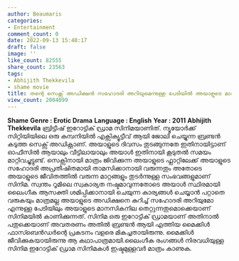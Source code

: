 ```yaml
---
author: Beaumaris
categories:
- Entertainment
comment_count: 0
date: 2022-09-13 15:40:17
draft: false
image: ''
like_count: 82555
share_count: 23563
tags:
- Abhijith Thekkevila
- shame movie
title: തന്റെ സെക്സ് അഡിക്ഷൻ സഹോദരി അറിയുമെന്നുള്ള പേടിയിൽ അയാളുടെ മാനസികനില തെറ്റുന്നു
view_count: 2004099
---
```


**Shame** **Genre : Erotic Drama** **Language : English** **Year : 2011** **Abhijith Thekkevila** ബ്രിട്ടീഷ് ഇറോട്ടിക് ഡ്രാമ സിനിമയാണിത്. ന്യൂയോർക്ക് സിറ്റിയിയിലെ ഒരു കമ്പനിയിൽ എക്സിക്യൂട്ടീവ് ആയി ജോലി ചെയ്യുന്ന ബ്രണ്ടൻ കടുത്ത സെക്സ് അഡിക്റ്റാണ്. അയാളുടെ ദിവസം തുടങ്ങുന്നതേ ഇതിനായിട്ടാണ് ഓഫീസിൽ ആയാലും വീട്ടിലായാലും അയാൾ ഇതിനായി കൂടുതൽ സമയം മാറ്റിവച്ചുട്ടുണ്ട്. സെക്സിനായി മാത്രം ജിവിക്കുന്ന അയാളുടെ ഫ്ലാറ്റിലേക്ക് അയാളുടെ സഹോദരി അപ്രതീഷിതമായി താമസിക്കാനായി വരുന്നതും അതോടെ അയാളുടെ ജീവിതത്തിൽ വരുന്ന മാറ്റങ്ങളും തുടർന്നുള്ള സംഭവങ്ങളുമാണ് സിനിമ. സ്വന്തം റൂമിലെ സ്വകാര്യത നഷ്ടമാവുന്നതോടെ അയാൾ സ്ഥിരമായി ലൈംഗീക ആസക്തി ശമിപ്പിക്കാനായി ചെയുന്ന കാര്യങ്ങൾ ചെയ്യാൻ പറ്റാതെ വരുകയും മാത്രമല്ല അയാളുടെ അഡിക്ഷനെ കുറിച്ച് സഹോദരി അറിയുമോ എന്നുള്ള പേടിയിലും അയാളുടെ മാനസികനില തെറ്റുന്നതുമൊക്കെയാണ് സിനിമയിൽ കാണിക്കുന്നത്. സിനിമ ഒരു ഇറോട്ടിക് ഡ്രാമയാണ് അതിനാൽ പതുക്കെയാണ് അവതരണം അതിൽ ബ്രണ്ടൻ ആയി എത്തിയ മൈക്കിൾ ഫാസ്ബെൻഡർന്റെ പ്രകടനം വളരെ മികച്ചതായിരുന്നു. മൈക്കിൾ ജീവിക്കുകയായിരുന്നു ആ കഥാപാത്രമായി.ലൈംഗീക രംഗങ്ങൾ നിരവധിയുള്ള സിനിമ ഇറോട്ടിക് ഡ്രാമ സിനിമകൾ ഇഷ്ടമുള്ളവർ മാത്രം കാണുക.